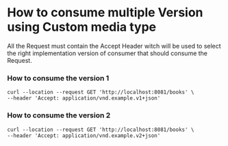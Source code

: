 # How to consume multiple Version using Custom media type

All the Request must contain the Accept Header witch will be used to select the right implementation version of consumer that should consume the Request.

### How to consume the version 1

```shell script
curl --location --request GET 'http://localhost:8081/books' \
--header 'Accept: application/vnd.example.v1+json'
```

### How to consume the version 2

```shell script
curl --location --request GET 'http://localhost:8081/books' \
--header 'Accept: application/vnd.example.v2+json'
```